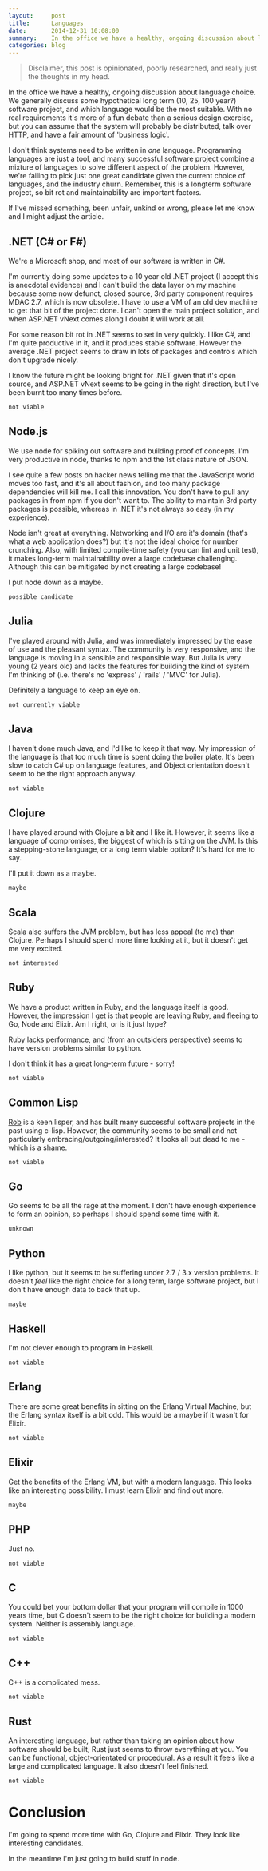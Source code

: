 ```yaml
---
layout:     post
title:      Languages
date:       2014-12-31 10:08:00
summary:    In the office we have a healthy, ongoing discussion about language choice. We generally discuss some hypothetical long term (10, 25, 100 year?) software project, and what language would be the most suitable.
categories: blog
---
```


> Disclaimer, this post is opinionated, poorly researched, and really just the thoughts in my head.

In the office we have a healthy, ongoing discussion about language choice. We generally discuss some hypothetical long term (10, 25, 100 year?) software project, and which language would be the most suitable. With no real requirements it's more of a fun debate than a serious design exercise, but you can assume that the system will probably be distributed, talk over HTTP, and have a fair amount of 'business logic'.

I don't think systems need to be written in _one_ language. Programming languages are just a tool, and many successful software project combine a mixture of languages to solve different aspect of the problem. However, we're failing to pick just one great candidate given the current choice of languages, and the industry churn. Remember, this is a longterm software project, so bit rot and maintainability are important factors.

If I've missed something, been unfair, unkind or wrong, please let me know and I might adjust the article.

## .NET (C# or F#)

We're a Microsoft shop, and most of our software is written in C#.

I'm currently doing some updates to a 10 year old .NET project (I accept this is anecdotal evidence) and I can't build the data layer on my machine because some now defunct, closed source, 3rd party component requires MDAC 2.7, which is now obsolete. I have to use a VM of an old dev machine to get that bit of the project done. I can't open the main project solution, and when ASP.NET vNext comes along I doubt it will work at all.

For some reason bit rot in .NET seems to set in very quickly. I like C#, and I'm quite productive in it, and it produces stable software. However the average .NET project seems to draw in lots of packages and controls which don't upgrade nicely. 

I know the future might be looking bright for .NET given that it's open source, and ASP.NET vNext seems to be going in the right direction, but I've been burnt too many times before.

`not viable`

## Node.js

We use node for spiking out software and building proof of concepts. I'm very productive in node, thanks to npm and the 1st class nature of JSON.

I see quite a few posts on hacker news telling me that the JavaScript world moves too fast, and it's all about fashion, and too many package dependencies will kill me. I call this innovation. You don't have to pull any packages in from npm if you don't want to. The ability to maintain 3rd party packages is possible, whereas in .NET it's not always so easy (in my experience).

Node isn't great at everything. Networking and I/O are it's domain (that's what a web application does?) but it's not the ideal choice for number crunching. Also, with limited compile-time safety (you can lint and unit test), it makes long-term maintainability over a large codebase challenging. Although this can be mitigated by not creating a large codebase!

I put node down as a maybe. 

`possible candidate`

## Julia

I've played around with Julia, and was immediately impressed by the ease of use and the pleasant syntax. The community is very responsive, and the language is moving in a sensible and responsible way. But Julia is very young (2 years old) and lacks the features for building the kind of system I'm thinking of (i.e. there's no 'express' / 'rails' / 'MVC' for Julia).

Definitely a language to keep an eye on.

`not currently viable`

## Java

I haven't done much Java, and I'd like to keep it that way. My impression of the language is that too much time is spent doing the boiler plate. It's been slow to catch C# up on language features, and Object orientation doesn't seem to be the right approach anyway.

`not viable`

## Clojure

I have played around with Clojure a bit and I like it. However, it seems like a language of compromises, the biggest of which is sitting on the JVM. Is this a stepping-stone language, or a long term viable option? It's hard for me to say.

I'll put it down as a maybe.

`maybe`

## Scala

Scala also suffers the JVM problem, but has less appeal (to me) than Clojure. Perhaps I should spend more time looking at it, but it doesn't get me very excited.

`not interested`

## Ruby

We have a product written in Ruby, and the language itself is good. However, the impression I get is that people are leaving Ruby, and fleeing to Go, Node and Elixir. Am I right, or is it just hype? 

Ruby lacks performance, and (from an outsiders perspective) seems to have version problems similar to python. 

I don't think it has a great long-term future - sorry!

`not viable`

## Common Lisp

[Rob](http://www.robblackwell.org.uk/) is a keen lisper, and has built many successful software projects in the past using c-lisp. However, the community seems to be small and not particularly embracing/outgoing/interested? It looks all but dead to me - which is a shame.

`not viable`

## Go

Go seems to be all the rage at the moment. I don't have enough experience to form an opinion, so perhaps I should spend some time with it.

`unknown`

## Python

I like python, but it seems to be suffering under 2.7 / 3.x version problems. It doesn't _feel_ like the right choice for a long term, large software project, but I don't have enough data to back that up.

`maybe`

## Haskell

I'm not clever enough to program in Haskell. 

`not viable`

## Erlang

There are some great benefits in sitting on the Erlang Virtual Machine, but the Erlang syntax itself is a bit odd. This would be a maybe if it wasn't for Elixir.

`not viable`

## Elixir

Get the benefits of the Erlang VM, but with a modern language. This looks like an interesting possibility. I must learn Elixir and find out more.

`maybe`

## PHP

Just no.

`not viable`

## C

You could bet your bottom dollar that your program will compile in 1000 years time, but C doesn't seem to be the right choice for building a modern system. Neither is assembly language.

`not viable`

## C++

C++ is a complicated mess.

`not viable`

## Rust

An interesting language, but rather than taking an opinion about how software should be built, Rust just seems to throw everything at you. You can be functional, object-orientated or procedural. As a result it feels like a large and complicated language. It also doesn't feel finished.

`not viable`

# Conclusion

I'm going to spend more time with Go, Clojure and Elixir. They look like interesting candidates. 

In the meantime I'm just going to build stuff in node.